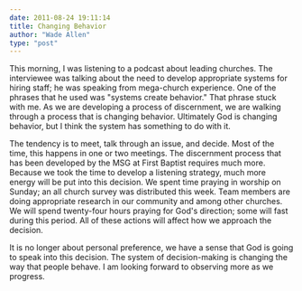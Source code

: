 ```yaml
---
date: 2011-08-24 19:11:14
title: Changing Behavior
author: "Wade Allen"
type: "post"
---
```


This morning, I was listening to a podcast about leading churches. The interviewee was talking about the need to develop appropriate systems for hiring staff; he was speaking from mega-church experience. One of the phrases that he used was "systems create behavior." That phrase stuck with me. As we are developing a process of discernment, we are walking through a process that is changing behavior. Ultimately God is changing behavior, but I think the system has something to do with it. 

The tendency is to meet, talk through an issue, and decide. Most of the time, this happens in one or two meetings. The discernment process that has been developed by the MSG at First Baptist requires much more. Because we took the time to develop a listening strategy, much more energy will be put into this decision. We spent time praying in worship on Sunday; an all church survey was distributed this week. Team members are doing appropriate research in our community and among other churches. We will spend twenty-four hours praying for God's direction; some will fast during this period. All of these actions will affect how we approach the decision. 

It is no longer about personal preference, we have a sense that God is going to speak into this decision. The system of decision-making is changing the way that people behave. I am looking forward to observing more as we progress.
